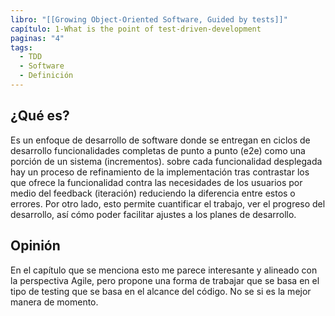 ```yaml
---
libro: "[[Growing Object-Oriented Software, Guided by tests]]"
capítulo: 1-What is the point of test-driven-development
paginas: "4"
tags:
  - TDD
  - Software
  - Definición
---
```

## ¿Qué es?
Es un enfoque de desarrollo de software donde se entregan en ciclos de desarrollo funcionalidades completas de punto a punto (e2e) como una porción de un sistema (incrementos). sobre cada funcionalidad desplegada hay un proceso de refinamiento de la implementación tras contrastar los que ofrece la funcionalidad contra las necesidades de los usuarios por medio del feedback (iteración) reduciendo la diferencia entre estos o errores. Por otro lado, esto permite cuantificar el trabajo, ver el progreso del desarrollo, así cómo poder facilitar ajustes a los planes de desarrollo.
 
## Opinión
En el  capítulo que se menciona esto me parece interesante y alineado con la perspectiva Agile, pero propone una forma de trabajar que se basa  en el tipo de testing que se basa en el alcance del código. No se si es la mejor manera de momento.
